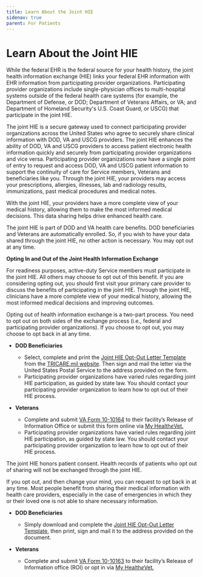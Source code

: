 ```yaml
---
title: Learn About the Joint HIE
sidenav: true
parent: For Patients
---
```

# Learn About the Joint HIE

While the federal EHR is the federal source for your health history, the joint health information exchange (HIE) links your federal EHR information with EHR information from participating provider organizations. Participating provider organizations include single-physician offices to multi-hospital systems outside of the federal health care systems (for example, the Department of Defense, or DOD; Department of Veterans Affairs, or VA; and Department of Homeland Security's U.S. Coast Guard, or USCG) that participate in the joint HIE.

T﻿he joint HIE is a secure gateway used to connect participating provider organizations across the United States who agree to securely share clinical information with DOD, VA and USCG providers. The joint HIE enhances the ability of DOD, VA and USCG providers to access patient electronic health information quickly and securely from participating provider organizations and vice versa. Participating provider organizations now have a single point of entry to request and access DOD, VA and USCG patient information to support the continuity of care for Service members, Veterans and beneficiaries like you. Through the joint HIE, your providers may access your prescriptions, allergies, illnesses, lab and radiology results, immunizations, past medical procedures and medical notes.

With the joint HIE, your providers have a more complete view of your medical history, allowing them to make the most informed medical decisions. This data sharing helps drive enhanced health care.

The joint HIE is part of DOD and VA health care benefits. DOD beneficiaries and Veterans are automatically enrolled. So, if you wish to have your data shared through the joint HIE, no other action is necessary. You may opt out at any time.

**Opting In and Out of the Joint Health Information Exchange**

For readiness purposes, active-duty Service members must participate in the joint HIE. All others may choose to opt out of this benefit. If you are considering opting out, you should first visit your primary care provider to discuss the benefits of participating in the joint HIE. Through the joint HIE, clinicians have a more complete view of your medical history, allowing the most informed medical decisions and improving outcomes.

Opting out of health information exchange is a two-part process. You need to opt out on both sides of the exchange process (i.e., federal and participating provider organizations). If you choose to opt out, you may choose to opt back in at any time.

* **DOD Beneficiaries**

  * Select, complete and print the [Joint HIE Opt-Out Letter Template](https://tricare.mil/-/media/Files/TRICARE/Forms/Opt-Out-Letter-Template-PDF.pdf?la=en&hash=CC5FD8B5403C4980C274C4B591C257C06F00D30EEBC3E63B2CC65D2C0AFD861A) from the [TRICARE.mil website](https://www.tricare.mil/Resources/MedicalRecords/jHIE). Then sign and mail the letter via the United States Postal Service to the address provided on the form. 
  * Participating provider organizations have varied rules regarding joint HIE participation, as guided by state law. You should contact your participating provider organization to learn how to opt out of their HIE process. 
* **Veterans**

  * Complete and submit [VA Form 10-10164](https://www.va.gov/find-forms/about-form-10-10164) to their facility’s Release of Information Office or submit this form online via [My Health*e*Vet.](https://www.myhealth.va.gov/mhv-portal-web/home)
  * Participating provider organizations have varied rules regarding joint HIE participation, as guided by state law. You should contact your participating provider organization to learn how to opt out of their HIE process. 

The joint HIE honors patient consent. Health records of patients who opt out of sharing will not be exchanged through the joint HIE.

If you opt out, and then change your mind, you can request to opt back in at any time. Most people benefit from sharing their medical information with health care providers, especially in the case of emergencies in which they or their loved one is not able to share necessary information.

* **DOD Beneficiaries**

  * Simply download and complete the [Joint HIE Opt-Out Letter Template](https://tricare.mil/-/media/Files/TRICARE/Forms/Opt-Out-Letter-Template-PDF.pdf?la=en&hash=CC5FD8B5403C4980C274C4B591C257C06F00D30EEBC3E63B2CC65D2C0AFD861A)[](https://tricare.mil/-/media/Files/TRICARE/Forms/JointHIE_OPTIN-Letter_accessible.pdf?la=en&hash=8FDB9213930064B086ED4A9457B61F8E1FA3A3052FFFA387902898EBD919F926), then print, sign and mail it to the address provided on the document.
* **Veterans**

  * Complete and submit [VA Form 10-10163](https://www.va.gov/find-forms/about-form-10-10163) to their facility’s Release of Information office (ROI) or opt in via [My Health*e*Vet.](https://www.myhealth.va.gov/mhv-portal-web/home)